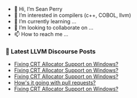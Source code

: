 - 👋 Hi, I’m Sean Perry
- 👀 I’m interested in compilers (c++, COBOL, llvm)
- 🌱 I’m currently learning ...
- 💞️ I’m looking to collaborate on ...
- 📫 How to reach me ...

<!---
s66perry/s66perry is a ✨ special ✨ repository because its `README.md` (this file) appears on your GitHub profile.
You can click the Preview link to take a look at your changes.
--->
### 📕 Latest LLVM Discourse Posts

<!-- DISCOURSE-LLVM:START -->
- [Fixing CRT Allocator Support on Windows?](https://discourse.llvm.org/t/fixing-crt-allocator-support-on-windows/73525#post_9)
- [Fixing CRT Allocator Support on Windows?](https://discourse.llvm.org/t/fixing-crt-allocator-support-on-windows/73525#post_8)
- [Fixing CRT Allocator Support on Windows?](https://discourse.llvm.org/t/fixing-crt-allocator-support-on-windows/73525#post_7)
- [How&#39;s it going with pull requests?](https://discourse.llvm.org/t/hows-it-going-with-pull-requests/73467?page=2#post_28)
- [Fixing CRT Allocator Support on Windows?](https://discourse.llvm.org/t/fixing-crt-allocator-support-on-windows/73525#post_6)
<!-- DISCOURSE-LLVM:END -->
